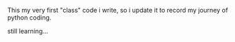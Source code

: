 This my very first "class" code i write, so i update it to record my journey of python coding.

still learning...
